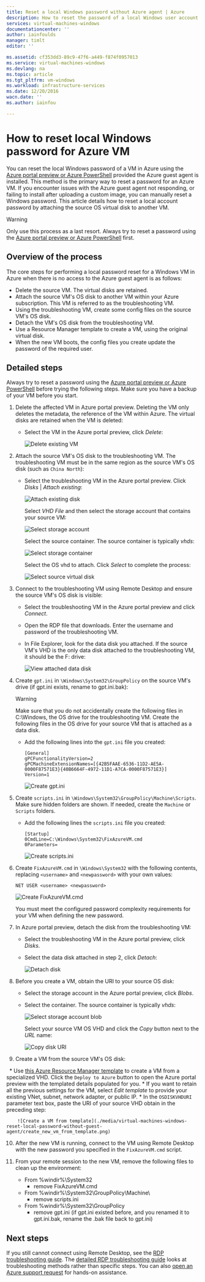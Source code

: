```yaml
---
title: Reset a local Windows password without Azure agent | Azure
description: How to reset the password of a local Windows user account when the Azure guest agent is not installed or functioning on a VM
services: virtual-machines-windows
documentationcenter: ''
author: iainfoulds
manager: timlt
editor: ''

ms.assetid: cf353dd3-89c9-47f6-a449-f874f0957013
ms.service: virtual-machines-windows
ms.devlang: na
ms.topic: article
ms.tgt_pltfrm: vm-windows
ms.workload: infrastructure-services
ms.date: 12/20/2016
wacn.date: ''
ms.author: iainfou

---
```

# How to reset local Windows password for Azure VM
You can reset the local Windows password of a VM in Azure using the [Azure portal preview or Azure PowerShell](virtual-machines-windows-reset-rdp.md?toc=%2fazure%2fvirtual-machines%2fwindows%2ftoc.json) provided the Azure guest agent is installed. This method is the primary way to reset a password for an Azure VM. If you encounter issues with the Azure guest agent not responding, or failing to install after uploading a custom image, you can manually reset a Windows password. This article details how to reset a local account password by attaching the source OS virtual disk to another VM. 

> [!WARNING]
> Only use this process as a last resort. Always try to reset a password using the [Azure portal preview or Azure PowerShell](virtual-machines-windows-reset-rdp.md?toc=%2fazure%2fvirtual-machines%2fwindows%2ftoc.json) first.
> 
> 

## Overview of the process
The core steps for performing a local password reset for a Windows VM in Azure when there is no access to the Azure guest agent is as follows:

* Delete the source VM. The virtual disks are retained.
* Attach the source VM's OS disk to another VM within your Azure subscription. This VM is referred to as the troubleshooting VM.
* Using the troubleshooting VM, create some config files on the source VM's OS disk.
* Detach the VM's OS disk from the troubleshooting VM.
* Use a Resource Manager template to create a VM, using the original virtual disk.
* When the new VM boots, the config files you create update the password of the required user.

## Detailed steps
Always try to reset a password using the [Azure portal preview or Azure PowerShell](virtual-machines-windows-reset-rdp.md?toc=%2fazure%2fvirtual-machines%2fwindows%2ftoc.json) before trying the following steps. Make sure you have a backup of your VM before you start. 

1. Delete the affected VM in Azure portal preview. Deleting the VM only deletes the metadata, the reference of the VM within Azure. The virtual disks are retained when the VM is deleted:

    * Select the VM in the Azure portal preview, click *Delete*:

        ![Delete existing VM](./media/virtual-machines-windows-reset-local-password-without-guest-agent/delete_vm.png)
2. Attach the source VM's OS disk to the troubleshooting VM. The troubleshooting VM must be in the same region as the source VM's OS disk (such as `China North`):

    * Select the troubleshooting VM in the Azure portal preview. Click *Disks* | *Attach existing*:

        ![Attach existing disk](./media/virtual-machines-windows-reset-local-password-without-guest-agent/disks_attach_existing.png)

        Select *VHD File* and then select the storage account that contains your source VM:

        ![Select storage account](./media/virtual-machines-windows-reset-local-password-without-guest-agent/disks_select_storageaccount.PNG)

        Select the source container. The source container is typically *vhds*:

        ![Select storage container](./media/virtual-machines-windows-reset-local-password-without-guest-agent/disks_select_container.png)

        Select the OS vhd to attach. Click *Select* to complete the process:

        ![Select source virtual disk](./media/virtual-machines-windows-reset-local-password-without-guest-agent/disks_select_source_vhd.png)
3. Connect to the troubleshooting VM using Remote Desktop and ensure the source VM's OS disk is visible:

    * Select the troubleshooting VM in the Azure portal preview and click *Connect*.
    * Open the RDP file that downloads. Enter the username and password of the troubleshooting VM.
    * In File Explorer, look for the data disk you attached. If the source VM's VHD is the only data disk attached to the troubleshooting VM, it should be the F: drive:

        ![View attached data disk](./media/virtual-machines-windows-reset-local-password-without-guest-agent/troubleshooting_vm_fileexplorer.png)
4. Create `gpt.ini` in `\Windows\System32\GroupPolicy` on the source VM's drive (if gpt.ini exists, rename to gpt.ini.bak):

    > [!WARNING]
    > Make sure that you do not accidentally create the following files in C:\Windows, the OS drive for the troubleshooting VM. Create the following files in the OS drive for your source VM that is attached as a data disk.
    > 
    > 

    * Add the following lines into the `gpt.ini` file you created:

        ```
        [General]
        gPCFunctionalityVersion=2
        gPCMachineExtensionNames=[{42B5FAAE-6536-11D2-AE5A-0000F87571E3}{40B6664F-4972-11D1-A7CA-0000F87571E3}]
        Version=1
        ```

        ![Create gpt.ini](./media/virtual-machines-windows-reset-local-password-without-guest-agent/create_gpt_ini.png)
5. Create `scripts.ini` in `\Windows\System32\GroupPolicy\Machine\Scripts`. Make sure hidden folders are shown. If needed, create the `Machine` or `Scripts` folders.

    * Add the following lines the `scripts.ini` file you created:

        ```
        [Startup]
        0CmdLine=C:\Windows\System32\FixAzureVM.cmd
        0Parameters=
        ```

        ![Create scripts.ini](./media/virtual-machines-windows-reset-local-password-without-guest-agent/create_scripts_ini.png)
6. Create `FixAzureVM.cmd` in `\Windows\System32` with the following contents, replacing `<username>` and `<newpassword>` with your own values:

    ```
    NET USER <username> <newpassword>
    ```

    ![Create FixAzureVM.cmd](./media/virtual-machines-windows-reset-local-password-without-guest-agent/create_fixazure_cmd.png)

    You must meet the configured password complexity requirements for your VM when defining the new password.
7. In Azure portal preview, detach the disk from the troubleshooting VM:

    * Select the troubleshooting VM in the Azure portal preview, click *Disks*.
    * Select the data disk attached in step 2, click *Detach*:

        ![Detach disk](./media/virtual-machines-windows-reset-local-password-without-guest-agent/detach_disk.png)
8. Before you create a VM, obtain the URI to your source OS disk:

    * Select the storage account in the Azure portal preview, click *Blobs*.
    * Select the container. The source container is typically *vhds*:

        ![Select storage account blob](./media/virtual-machines-windows-reset-local-password-without-guest-agent/select_storage_details.png)

        Select your source VM OS VHD and click the *Copy* button next to the *URL* name:

        ![Copy disk URI](./media/virtual-machines-windows-reset-local-password-without-guest-agent/copy_source_vhd_uri.png)
9. Create a VM from the source VM's OS disk:

    * Use [this Azure Resource Manager template](https://github.com/Azure/azure-quickstart-templates/tree/master/201-vm-specialized-vhd) to create a VM from a specialized VHD. Click the `Deploy to Azure` button to open the Azure portal preview with the templated details populated for you.
    * If you want to retain all the previous settings for the VM, select *Edit template* to provide your existing VNet, subnet, network adapter, or public IP.
    * In the `OSDISKVHDURI` parameter text box, paste the URI of your source VHD obtain in the preceding step:

        ![Create a VM from template](./media/virtual-machines-windows-reset-local-password-without-guest-agent/create_new_vm_from_template.png)
10. After the new VM is running, connect to the VM using Remote Desktop with the new password you specified in the `FixAzureVM.cmd` script.
11. From your remote session to the new VM, remove the following files to clean up the environment:

    * From %windir%\System32
      * remove FixAzureVM.cmd
    * From %windir%\System32\GroupPolicy\Machine\
      * remove scripts.ini
    * From %windir%\System32\GroupPolicy
      * remove gpt.ini (if gpt.ini existed before, and you renamed it to gpt.ini.bak, rename the .bak file back to gpt.ini)

## Next steps
If you still cannot connect using Remote Desktop, see the [RDP troubleshooting guide](virtual-machines-windows-troubleshoot-rdp-connection.md?toc=%2fazure%2fvirtual-machines%2fwindows%2ftoc.json). The [detailed RDP troubleshooting guide](virtual-machines-windows-detailed-troubleshoot-rdp.md?toc=%2fazure%2fvirtual-machines%2fwindows%2ftoc.json) looks at troubleshooting methods rather than specific steps. You can also [open an Azure support request](https://www.azure.cn/support/contact/) for hands-on assistance.